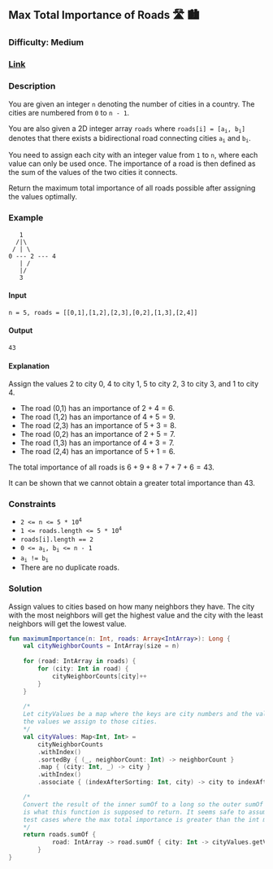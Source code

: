 ## Max Total Importance of Roads :motorway: :cityscape:
### Difficulty: Medium
### [Link](https://leetcode.com/problems/maximum-total-importance-of-roads/)

### Description

You are given an integer `n` denoting the number of cities in a country. The cities are numbered from `0` to `n - 1`.

You are also given a 2D integer array `roads` where <code>roads[i] = [a<sub>i</sub>, b<sub>i</sub>]</code> denotes that there exists a bidirectional road connecting cities <code>a<sub>i</sub></code> and <code>b<sub>i</sub></code>.

You need to assign each city with an integer value from `1` to `n`, where each value can only be used once. The importance of a road is then defined as the sum of the values of the two cities it connects.

Return the maximum total importance of all roads possible after assigning the values optimally.

### Example

```
   1
  /|\
 / | \
0 --- 2 --- 4
   | /
   |/
   3
```

#### Input
`n = 5, roads = [[0,1],[1,2],[2,3],[0,2],[1,3],[2,4]]`

#### Output
`43`

#### Explanation

Assign the values 2 to city 0, 4 to city 1, 5 to city 2, 3 to city 3, and 1 to city 4.

- The road (0,1) has an importance of $2 + 4 = 6$.
- The road (1,2) has an importance of $4 + 5 = 9$.
- The road (2,3) has an importance of $5 + 3 = 8$.
- The road (0,2) has an importance of $2 + 5 = 7$.
- The road (1,3) has an importance of $4 + 3 = 7$.
- The road (2,4) has an importance of $5 + 1 = 6$.

The total importance of all roads is $6 + 9 + 8 + 7 + 7 + 6 = 43$.

It can be shown that we cannot obtain a greater total importance than 43.

### Constraints
- <code>2 <= n <= 5 * 10<sup>4</sup></code>
- <code>1 <= roads.length <= 5 * 10<sup>4</sup></code>
- `roads[i].length == 2`
- <code>0 <= a<sub>i</sub>, b<sub>i</sub> <= n - 1</code>
- <code>a<sub>i</sub> != b<sub>i</sub></code>
- There are no duplicate roads.

### Solution

Assign values to cities based on how many neighbors they have. The city with the most neighbors will get the highest value and the city with the least neighbors will get the lowest value.

```kotlin
fun maximumImportance(n: Int, roads: Array<IntArray>): Long {
    val cityNeighborCounts = IntArray(size = n)
    
    for (road: IntArray in roads) {
        for (city: Int in road) {
            cityNeighborCounts[city]++
        }
    }
    
    /*
    Let cityValues be a map where the keys are city numbers and the values are
    the values we assign to those cities.
    */
    val cityValues: Map<Int, Int> =
        cityNeighborCounts
        .withIndex()
        .sortedBy { (_, neighborCount: Int) -> neighborCount }
        .map { (city: Int, _) -> city }
        .withIndex()
        .associate { (indexAfterSorting: Int, city) -> city to indexAfterSorting + 1 }

    /*
    Convert the result of the inner sumOf to a long so the outer sumOf returns a long, which
    is what this function is supposed to return. It seems safe to assume that there are some
    test cases where the max total importance is greater than the int max value.
    */
    return roads.sumOf {
            road: IntArray -> road.sumOf { city: Int -> cityValues.getValue(city) }.toLong()
        }
}
```
